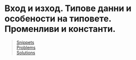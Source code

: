 # Вход и изход. Типове данни и особености на типовете. Променливи и константи.

> [Snippets](https://github.com/Mart0GD/Introduction-To-Programming-FMI-2025-2026/tree/main/week_02/Lab)  
> [Problems](https://github.com/Mart0GD/Introduction-To-Programming-FMI-2025-2026/blob/main/week_02/problems.md)  
> [Solutions](https://github.com/Mart0GD/Introduction-To-Programming-FMI-2025-2026/tree/main/week_02/solutions)
